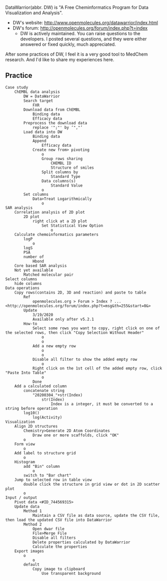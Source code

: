 DataWarrior(abbr. DW) is "A Free Cheminformatics Program for Data Visualization and Analysis".
- DW's website: http://www.openmolecules.org/datawarrior/index.html
- DW's forum: http://openmolecules.org/forum/index.php?t=index
  - DW is actively maintained. You can raise questions to the developers. I posted several questions, and they were either answered or fixed quickly, much appreciated.

After some practices of DW, I feel it is a very good tool to MedChem research. And I'd like to share my experiences here.


## Practice
    Case study
        ChEMBL data analysis
            DW = DataWarrior
            Search target
                FXR
            Download data from ChEMBL
                Binding data
                Efficacy data
            Preprocess the download data
                replace '";"' by ‘","’
            Load data into DW
                Binding data
                Append
                    Efficacy data
                Create new from> pivoting
                    o
                    Group rows sharing
                        CHEMBL ID
                        Structure of smiles
                    Split columns by
                        Standard Type
                    Data columns(s)
                        Standard Value
                    o
            Set columns
                Data>Treat Logarithmically
                    o
    SAR analysis
        Correlation analysis of 2D plot
            2D plot
                right click at a 2D plot
                    Set Statistical View Option
                        o
        Calculate chemoinformatics parameters
            logP
                o
            logS
            PSA
            number of 
                Hbond
        Core based SAR analysis
        Not yet available
            Matched molecular pair
    Select columns
        hide columns
    Data operations
        Copy rows(contains 2D, 3D and reaction) and paste to table
            Ref
                openmolecules.org > Forum > Index ? ... <http://openmolecules.org/forum/index.php?t=msg&th=255&start=0&>
            Update
                3/19/2020
                Available only after v5.2.1
            How-to
                Select some rows you want to copy, right click on one of the selected rows, then click "Copy Selection Without Header"
                    o
                    o
                Add a new empty row
                    o
                    o
                Disable all filter to show the added empty row
                    o
                Right click on the 1st cell of the added empty row, click "Paste Into Table"
                    o
                Done
        Add a calculated column
            concatenate string
                "20200304_"+str(Index)
                    str(Index)
                        Index is a integer, it must be converted to a string before operation
            log10()
                log(Activity)
    Visualization
        Align 2D structures
            Chemistry>Generate 2D Atom Coordinates
                Draw one or more scaffolds, click "OK"
            o
        Form view
            o
        Add label to structure grid
            o
        Histogram
            add "Bin" column
                o
            switch to "Bar chart"
        Jump to selected row in table view
            double click the structure in grid view or dot in 2D scatter plot
            o
    Input / output
        Pivot data <#ID_744569315>
        Update data
            Method 1
                Maintain a CSV file as data source, update the CSV file, then load the updated CSV file into DataWarrior
            Method 2
                Open dwar file
                File>Merge File
                Disable all filters
                Delete properties calculated by DataWarrior
                Calculate the properties
        Export images
            o
                o
            default
                Copy image to clipboard
                    Use transparent background
